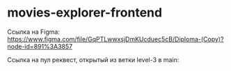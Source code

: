 # movies-explorer-frontend

Ссылка на Figma: https://www.figma.com/file/GqPTLwwxsjDmKUcduec5cB/Diploma-(Copy)?node-id=891%3A3857

Cсылка на пул реквест, открытый из ветки level-3 в main: 
